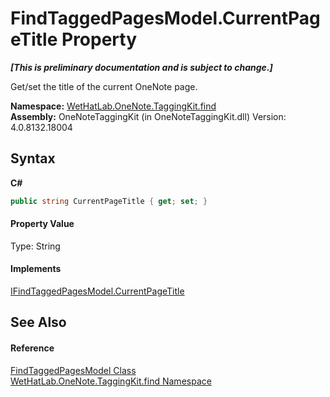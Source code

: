 # FindTaggedPagesModel.CurrentPageTitle Property 
 _**\[This is preliminary documentation and is subject to change.\]**_

Get/set the title of the current OneNote page.

**Namespace:**&nbsp;<a href="0e3a8efd-07d2-1709-b1cd-709153222081">WetHatLab.OneNote.TaggingKit.find</a><br />**Assembly:**&nbsp;OneNoteTaggingKit (in OneNoteTaggingKit.dll) Version: 4.0.8132.18004

## Syntax

**C#**<br />
``` C#
public string CurrentPageTitle { get; set; }
```


#### Property Value
Type: String

#### Implements
<a href="c6e6e0ee-58a3-6676-abf2-36f4239df407">IFindTaggedPagesModel.CurrentPageTitle</a><br />

## See Also


#### Reference
<a href="61df9a94-5b66-19be-5b06-1d28184da999">FindTaggedPagesModel Class</a><br /><a href="0e3a8efd-07d2-1709-b1cd-709153222081">WetHatLab.OneNote.TaggingKit.find Namespace</a><br />